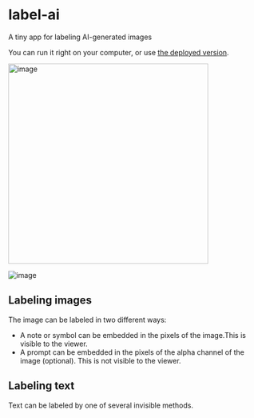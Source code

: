 # label-ai
A tiny app for labeling AI-generated images

You can run it right on your computer, or use [the deployed version](https://equinor.github.io/label-ai/).

<img width="400" alt="image" src="https://github.com/user-attachments/assets/1cb8fc82-2677-4dc3-8451-10e60fc7db0a" />

![image](https://github.com/user-attachments/assets/1cb8fc82-2677-4dc3-8451-10e60fc7db0a)


## Labeling images

The image can be labeled in two different ways:

- A note or symbol can be embedded in the pixels of the image.This is visible to the viewer.
- A prompt can be embedded in the pixels of the alpha channel of the image (optional). This is not visible to the viewer.

## Labeling text

Text can be labeled by one of several invisible methods.
